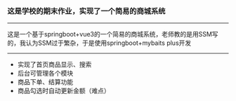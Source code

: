 ### 这是学校的期末作业，实现了一个简易的商城系统  
***
这是一个基于springboot+vue3的一个简易的商城系统，老师教的是用SSM写的，我认为SSM过于繁杂，于是使用springboot+mybaits plus开发

***
+ 实现了首页商品显示、搜索
+ 后台可管理各个模块
+ 商品下单、结算功能
+ 商品勾选时自动更新金额（难点）
